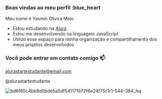### Boas vindas ao meu perfil :blue_heart

Meu nome é Yasmin Olivira Melo

- Estou estudando na [Alura](https://www.alura.com.br)
- Estou me desenvolvendo na linguagem JavaScript
- Utilizo esse espaço para minha organização e compartilhamento dos meus projetos desenvolvidos

  
### Você pode entrar em contato comigo 📫

alurastartestudante@email.com

@alurastartestudante


![bd6f85c4bb8d0bde5a5df541171972f6e24f75c1r1-544-384_hq](https://github.com/3CYOM41/Yasmin-oliveira-melo-/assets/169071832/7c6927d3-7b2f-48bd-b055-60eb7cf6247e)
